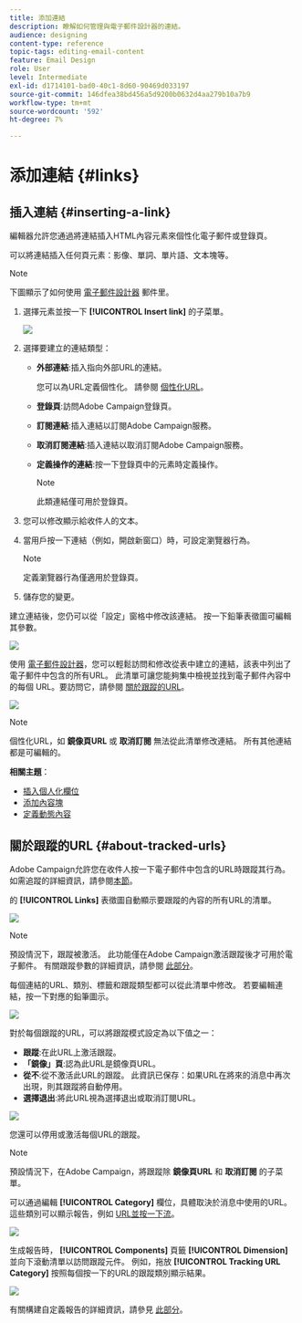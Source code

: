 ```yaml
---
title: 添加連結
description: 瞭解如何管理與電子郵件設計器的連結。
audience: designing
content-type: reference
topic-tags: editing-email-content
feature: Email Design
role: User
level: Intermediate
exl-id: d1714101-bad0-40c1-8d60-90469d033197
source-git-commit: 146dfea38bd456a5d9200b0632d4aa279b10a7b9
workflow-type: tm+mt
source-wordcount: '592'
ht-degree: 7%

---
```


# 添加連結 {#links}

## 插入連結 {#inserting-a-link}

編輯器允許您通過將連結插入HTML內容元素來個性化電子郵件或登錄頁。

可以將連結插入任何頁元素：影像、單詞、單片語、文本塊等。

>[!NOTE]
>
>下圖顯示了如何使用 [電子郵件設計器](../../designing/using/designing-content-in-adobe-campaign.md) 郵件里。

1. 選擇元素並按一下 **[!UICONTROL Insert link]** 的子菜單。

   ![](assets/des_insert_link.png)

1. 選擇要建立的連結類型：

   * **外部連結**:插入指向外部URL的連結。

      您可以為URL定義個性化。 請參閱 [個性化URL](personalization.md#personalizing-urls)。

   * **登錄頁**:訪問Adobe Campaign登錄頁。
   * **訂閱連結**:插入連結以訂閱Adobe Campaign服務。
   * **取消訂閱連結**:插入連結以取消訂閱Adobe Campaign服務。
   * **定義操作的連結**:按一下登錄頁中的元素時定義操作。

      >[!NOTE]
      >
      >此類連結僅可用於登錄頁。

1. 您可以修改顯示給收件人的文本。
1. 當用戶按一下連結（例如，開啟新窗口）時，可設定瀏覽器行為。

   >[!NOTE]
   >
   >定義瀏覽器行為僅適用於登錄頁。

1. 儲存您的變更。

建立連結後，您仍可以從「設定」窗格中修改該連結。 按一下鉛筆表徵圖可編輯其參數。

![](assets/des_link_edit.png)

使用 [電子郵件設計器](../../designing/using/designing-content-in-adobe-campaign.md)，您可以輕鬆訪問和修改從表中建立的連結，該表中列出了電子郵件中包含的所有URL。 此清單可讓您能夠集中檢視並找到電子郵件內容中的每個 URL。要訪問它，請參閱 [關於跟蹤的URL](#about-tracked-urls)。

![](assets/des_link_list.png)

>[!NOTE]
>
>個性化URL，如 **鏡像頁URL** 或 **取消訂閱** 無法從此清單修改連結。 所有其他連結都是可編輯的。

**相關主題**：

* [插入個人化欄位](../../designing/using/personalization.md#inserting-a-personalization-field)
* [添加內容塊](../../designing/using/personalization.md#adding-a-content-block)
* [定義動態內容](../../designing/using/personalization.md#defining-dynamic-content-in-an-email)

## 關於跟蹤的URL {#about-tracked-urls}

Adobe Campaign允許您在收件人按一下電子郵件中包含的URL時跟蹤其行為。 如需追蹤的詳細資訊，請參閱[本節](../../sending/using/tracking-messages.md#about-tracking)。

的 **[!UICONTROL Links]** 表徵圖自動顯示要跟蹤的內容的所有URL的清單。

![](assets/des_links.png)

>[!NOTE]
>
>預設情況下，跟蹤被激活。 此功能僅在Adobe Campaign激活跟蹤後才可用於電子郵件。 有關跟蹤參數的詳細資訊，請參閱 [此部分](../../administration/using/configuring-email-channel.md#tracking-parameters)。

每個連結的URL、類別、標籤和跟蹤類型都可以從此清單中修改。 若要編輯連結，按一下對應的鉛筆圖示。

![](assets/des_links_tracking.png)

對於每個跟蹤的URL，可以將跟蹤模式設定為以下值之一：

* **跟蹤**:在此URL上激活跟蹤。
* **「鏡像」頁**:認為此URL是鏡像頁URL。
* **從不**:從不激活此URL的跟蹤。 此資訊已保存：如果URL在將來的消息中再次出現，則其跟蹤將自動停用。
* **選擇退出**:將此URL視為選擇退出或取消訂閱URL。

![](assets/des_link_tracking_type.png)

您還可以停用或激活每個URL的跟蹤。

>[!NOTE]
>
>預設情況下，在Adobe Campaign，將跟蹤除 **鏡像頁URL** 和 **取消訂閱** 的子菜單。

可以通過編輯 **[!UICONTROL Category]** 欄位，具體取決於消息中使用的URL。 這些類別可以顯示報告，例如 [URL並按一下流](../../reporting/using/urls-and-click-streams.md)。

![](assets/des_link_tracking_category.png)

生成報告時， **[!UICONTROL Components]** 頁籤 **[!UICONTROL Dimension]** 並向下滾動清單以訪問跟蹤元件。 例如，拖放 **[!UICONTROL Tracking URL Category]** 按照每個按一下的URL的跟蹤類別顯示結果。

![](assets/des_link_tracking_report.png)

有關構建自定義報告的詳細資訊，請參見 [此部分](../../reporting/using/about-dynamic-reports.md)。
